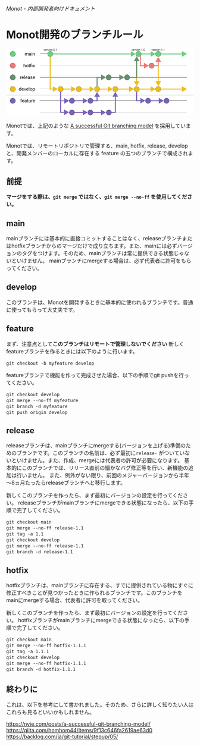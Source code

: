 ###### Monot - 内部開発者向けドキュメント

# Monot開発のブランチルール

![branch](./image/branch.png)

Monotでは、上記のような [A successful Git branching model](https://nvie.com/posts/a-successful-git-branching-model/) を採用しています。

Monotでは、リモートリポジトリで管理する、main, hotfix, release, develop と、開発メンバーのローカルに存在する feature の五つのブランチで構成されます。

## 前提

**マージをする際は、`git merge` ではなく、`git merge --no-ff` を使用してください。**


## main

mainブランチには基本的に直接コミットすることはなく、releaseブランチまたはhotfixブランチからのマージだけで成り立ちます。また、mainには必ずバージョンのタグをつけます。そのため、mainブランチは常に提供できる状態じゃないといけません。
mainブランチにmergeする場合は、必ず代表者に許可をもらってください。

## develop

このブランチは、Monotを開発するときに基本的に使われるブランチです。普通に使ってもらって大丈夫です。

## feature

まず、注意点として**このブランチはリモートで管理しないでください**
新しくfeatureブランチを作るときには以下のように行います。
```git
git checkout -b myfeature develop
```
featureブランチで機能を作って完成させた場合、以下の手順でgit pushを行ってください。

```git
git checkout develop
git merge --no-ff myfeature
git branch -d myfeature
git push origin develop
```

## release

releaseブランチは、mainブランチにmergeする(バージョンを上げる)準備のためのブランチです。このブランチの名前は、必ず最初に`release-` がついていないといけません。また、作成、mergeには代表者の許可が必要になります。
基本的にこのブランチでは、リリース直前の細かなバグ修正等を行い、新機能の追加は行いません。
また、例外がない限り、前回のメジャーバージョンから半年～8ヵ月たったらreleaseブランチへと移行します。

新しくこのブランチを作ったら、まず最初にバージョンの設定を行ってください。
releaseブランチがmainブランチにmergeできる状態になったら、以下の手順で完了してください。

```git
git checkout main
git merge --no-ff release-1.1
git tag -a 1.1
git checkout develop
git merge --no-ff release-1.1
git branch -d release-1.1
```

## hotfix

hotfixブランチは、mainブランチに存在する、すでに提供されている物にすぐに修正すべきことが見つかったときに作られるブランチです。このブランチをmainにmergeする場合、代表者に許可を取ってください。

新しくこのブランチを作ったら、まず最初にバージョンの設定を行ってください。
hotfixブランチがmainブランチにmergeできる状態になったら、以下の手順で完了してください。

```git
git checkout main
git merge --no-ff hotfix-1.1.1
git tag -a 1.1.1
git checkout develop
git merge --no-ff hotfix-1.1.1
git branch -d hotfix-1.1.1
```

## 終わりに

これは、以下を参考にして書かれました。そのため、さらに詳しく知りたい人はこれらも見るといいかもしれません。

https://nvie.com/posts/a-successful-git-branching-model/
https://qiita.com/homhom44/items/9f13c646fa2619ae63d0
https://backlog.com/ja/git-tutorial/stepup/05/

